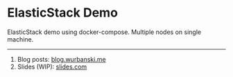 # ElasticStack Demo

ElasticStack demo using docker-compose. Multiple nodes on single machine.

---

1. Blog posts: [blog.wurbanski.me][blog-elastic]
2. Slides (WIP): [slides.com][slides-elastic]


[blog-elastic]: https://blog.wurbanski.me/category/elastic
[slides-elastic]: http://slides.com/wurbanski/elastic-demo 
